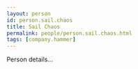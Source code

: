 ```yaml
---
layout: person
id: person.sail.chaos
title: Sail Chaos
permalink: people/person.sail.chaos.html
tags: [company.hammer]
---
```


Person details...